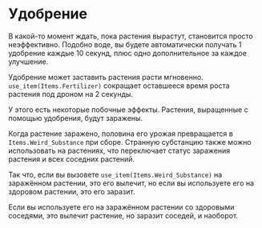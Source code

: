 # Удобрение
В какой-то момент ждать, пока растения вырастут, становится просто неэффективно. 
Подобно воде, вы будете автоматически получать 1 удобрение каждые 10 секунд, плюс одно дополнительное за каждое улучшение.

Удобрение может заставить растения расти мгновенно. `use_item(Items.Fertilizer)` сокращает оставшееся время роста растения под дроном на 2 секунды.

У этого есть некоторые побочные эффекты.
Растения, выращенные с помощью удобрения, будут заражены.

Когда растение заражено, половина его урожая превращается в `Items.Weird_Substance` при сборе.
Странную субстанцию также можно использовать на растениях, что переключает статус заражения растения и всех соседних растений.

Так что, если вы вызовете `use_item(Items.Weird_Substance)` на заражённом растении, это его вылечит, но если вы используете его на здоровом растении, это его заразит.

Если вы используете его на заражённом растении со здоровыми соседями, это вылечит растение, но заразит соседей, и наоборот.